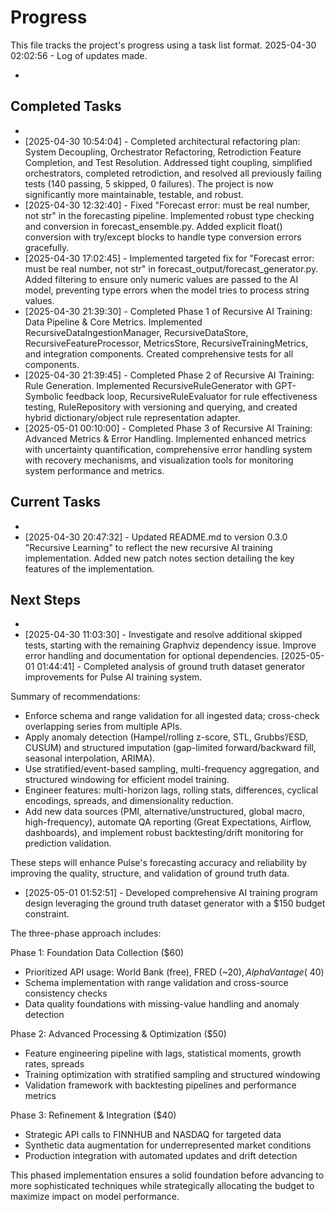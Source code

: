 # Progress

This file tracks the project's progress using a task list format.
2025-04-30 02:02:56 - Log of updates made.

*

## Completed Tasks

*
* [2025-04-30 10:54:04] - Completed architectural refactoring plan: System Decoupling, Orchestrator Refactoring, Retrodiction Feature Completion, and Test Resolution. Addressed tight coupling, simplified orchestrators, completed retrodiction, and resolved all previously failing tests (140 passing, 5 skipped, 0 failures). The project is now significantly more maintainable, testable, and robust.
* [2025-04-30 12:32:40] - Fixed "Forecast error: must be real number, not str" in the forecasting pipeline. Implemented robust type checking and conversion in forecast_ensemble.py. Added explicit float() conversion with try/except blocks to handle type conversion errors gracefully.
* [2025-04-30 17:02:45] - Implemented targeted fix for "Forecast error: must be real number, not str" in forecast_output/forecast_generator.py. Added filtering to ensure only numeric values are passed to the AI model, preventing type errors when the model tries to process string values.
* [2025-04-30 21:39:30] - Completed Phase 1 of Recursive AI Training: Data Pipeline & Core Metrics. Implemented RecursiveDataIngestionManager, RecursiveDataStore, RecursiveFeatureProcessor, MetricsStore, RecursiveTrainingMetrics, and integration components. Created comprehensive tests for all components.
* [2025-04-30 21:39:45] - Completed Phase 2 of Recursive AI Training: Rule Generation. Implemented RecursiveRuleGenerator with GPT-Symbolic feedback loop, RecursiveRuleEvaluator for rule effectiveness testing, RuleRepository with versioning and querying, and created hybrid dictionary/object rule representation adapter.
* [2025-05-01 00:10:00] - Completed Phase 3 of Recursive AI Training: Advanced Metrics & Error Handling. Implemented enhanced metrics with uncertainty quantification, comprehensive error handling system with recovery mechanisms, and visualization tools for monitoring system performance and metrics.

## Current Tasks

*
* [2025-04-30 20:47:32] - Updated README.md to version 0.3.0 "Recursive Learning" to reflect the new recursive AI training implementation. Added new patch notes section detailing the key features of the implementation.

## Next Steps

*
* [2025-04-30 11:03:30] - Investigate and resolve additional skipped tests, starting with the remaining Graphviz dependency issue. Improve error handling and documentation for optional dependencies.
[2025-05-01 01:44:41] - Completed analysis of ground truth dataset generator improvements for Pulse AI training system.

Summary of recommendations:
- Enforce schema and range validation for all ingested data; cross-check overlapping series from multiple APIs.
- Apply anomaly detection (Hampel/rolling z-score, STL, Grubbs’/ESD, CUSUM) and structured imputation (gap-limited forward/backward fill, seasonal interpolation, ARIMA).
- Use stratified/event-based sampling, multi-frequency aggregation, and structured windowing for efficient model training.
- Engineer features: multi-horizon lags, rolling stats, differences, cyclical encodings, spreads, and dimensionality reduction.
- Add new data sources (PMI, alternative/unstructured, global macro, high-frequency), automate QA reporting (Great Expectations, Airflow, dashboards), and implement robust backtesting/drift monitoring for prediction validation.

These steps will enhance Pulse's forecasting accuracy and reliability by improving the quality, structure, and validation of ground truth data.

* [2025-05-01 01:52:51] - Developed comprehensive AI training program design leveraging the ground truth dataset generator with a $150 budget constraint.

The three-phase approach includes:

Phase 1: Foundation Data Collection ($60)
- Prioritized API usage: World Bank (free), FRED (~$20), Alpha Vantage (~$40)
- Schema implementation with range validation and cross-source consistency checks
- Data quality foundations with missing-value handling and anomaly detection

Phase 2: Advanced Processing & Optimization ($50)
- Feature engineering pipeline with lags, statistical moments, growth rates, spreads
- Training optimization with stratified sampling and structured windowing
- Validation framework with backtesting pipelines and performance metrics

Phase 3: Refinement & Integration ($40)
- Strategic API calls to FINNHUB and NASDAQ for targeted data
- Synthetic data augmentation for underrepresented market conditions
- Production integration with automated updates and drift detection

This phased implementation ensures a solid foundation before advancing to more sophisticated techniques while strategically allocating the budget to maximize impact on model performance.